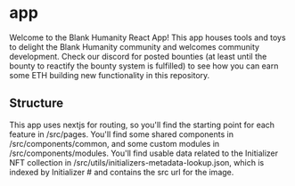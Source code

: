 # app
Welcome to the Blank Humanity React App! This app houses tools and toys to delight the Blank Humanity community and welcomes community development. Check our discord for posted bounties (at least until the bounty to reactify the bounty system is fulfilled) to see how you can earn some ETH building new functionality in this repository.

## Structure

This app uses nextjs for routing, so you'll find the starting point for each feature in /src/pages. 
You'll find some shared components in /src/components/common, and some custom modules in /src/components/modules.
You'll find usable data related to the Initializer NFT collection in /src/utils/initializers-metadata-lookup.json, which is indexed by Initializer # and contains the src url for the image.
